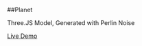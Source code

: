 ##Planet

Three.JS Model, Generated with Perlin Noise

[Live Demo](https://yycho0108.github.io/Planet/)
